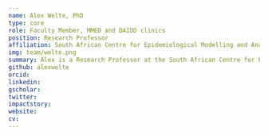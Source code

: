 ```yaml
---
name: Alex Welte, PhD
type: core
role: Faculty Member, MMED and DAIDD clinics
position: Research Professor
affiliation: South African Centre for Epidemiological Modelling and Analysis ([SACEMA](http://www.sacema.org/ "SACEMA"))<br>Stellenbosch University, Stellenbosch, Western Cape, South Africa
img: team/welte.png
summary: Alex is a Research Professor at the South African Centre for Epidemiological Modelling and Analysis (SACEMA) and Stellenbosch University. He served as the Director of SACEMA from 2010-2016 and the ICI3D Program Director for Africa from 2012-2016. Alex has been a member of the ICI3D Core Faculty since the program started in 2012.
github: alexwelte
orcid:
linkedin:
gscholar:
twitter:
impactstory:
website:
cv:
---
```

